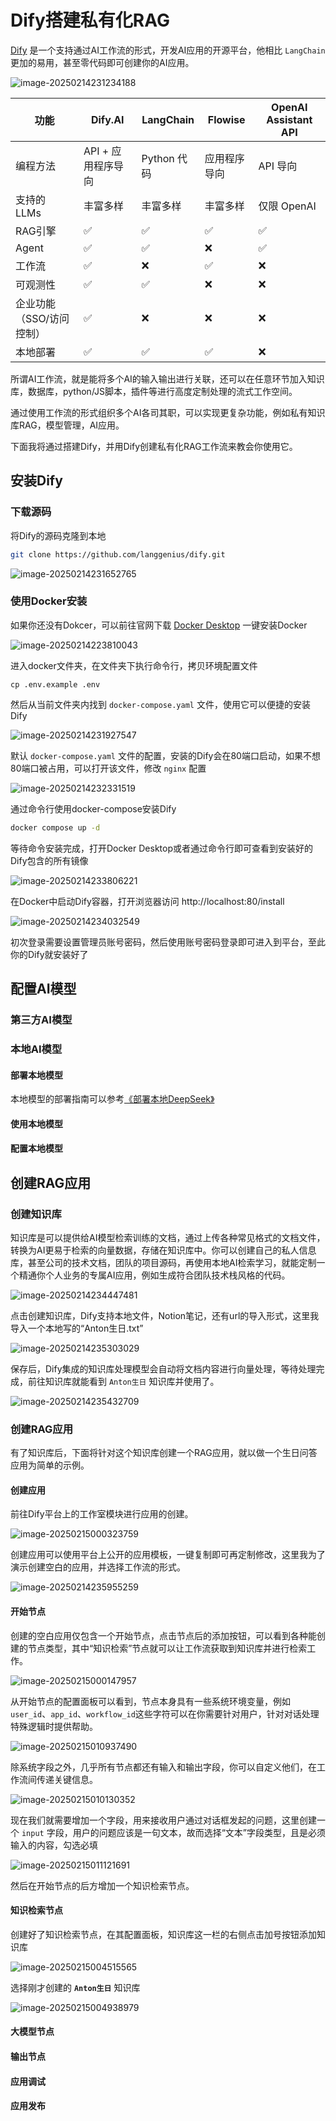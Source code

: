 # Dify搭建私有化RAG

[Dify](https://dify.ai/zh) 是一个支持通过AI工作流的形式，开发AI应用的开源平台，他相比 `LangChain` 更加的易用，甚至零代码即可创建你的AI应用。

![image-20250214231234188](https://cdn.jsdelivr.net/gh/antonhu/picx-images-hosting/picGo/image-20250214231234188.png)

| 功能                     | Dify.AI            | LangChain   | Flowise      | OpenAI Assistant API |
| ------------------------ | ------------------ | ----------- | ------------ | -------------------- |
| 编程方法                 | API + 应用程序导向 | Python 代码 | 应用程序导向 | API 导向             |
| 支持的 LLMs              | 丰富多样           | 丰富多样    | 丰富多样     | 仅限 OpenAI          |
| RAG引擎                  | ✅                  | ✅           | ✅            | ✅                    |
| Agent                    | ✅                  | ✅           | ❌            | ✅                    |
| 工作流                   | ✅                  | ❌           | ✅            | ❌                    |
| 可观测性                 | ✅                  | ✅           | ❌            | ❌                    |
| 企业功能（SSO/访问控制） | ✅                  | ❌           | ❌            | ❌                    |
| 本地部署                 | ✅                  | ✅           | ✅            | ❌                    |

所谓AI工作流，就是能将多个AI的输入输出进行关联，还可以在任意环节加入知识库，数据库，python/JS脚本，插件等进行高度定制处理的流式工作空间。

通过使用工作流的形式组织多个AI各司其职，可以实现更复杂功能，例如私有知识库RAG，模型管理，AI应用。

下面我将通过搭建Dify，并用Dify创建私有化RAG工作流来教会你使用它。

## 安装Dify

### 下载源码

将Dify的源码克隆到本地

```bash
git clone https://github.com/langgenius/dify.git
```

![image-20250214231652765](https://cdn.jsdelivr.net/gh/antonhu/picx-images-hosting/picGo/image-20250214231652765.png)

### 使用Docker安装

如果你还没有Dokcer，可以前往官网下载 [Docker Desktop](https://www.docker.com/) 一键安装Docker

![image-20250214223810043](https://cdn.jsdelivr.net/gh/antonhu/picx-images-hosting/picGo/image-20250214223810043.png)

进入docker文件夹，在文件夹下执行命令行，拷贝环境配置文件

```bahs
cp .env.example .env
```

然后从当前文件夹内找到 `docker-compose.yaml` 文件，使用它可以便捷的安装Dify

![image-20250214231927547](https://cdn.jsdelivr.net/gh/antonhu/picx-images-hosting/picGo/image-20250214231927547.png)

默认 `docker-compose.yaml` 文件的配置，安装的Dify会在80端口启动，如果不想80端口被占用，可以打开该文件，修改 `nginx` 配置

![image-20250214232331519](https://cdn.jsdelivr.net/gh/antonhu/picx-images-hosting/picGo/image-20250214232331519.png)

通过命令行使用docker-compose安装Dify

```bash
docker compose up -d
```

等待命令安装完成，打开Docker Desktop或者通过命令行即可查看到安装好的Dify包含的所有镜像

![image-20250214233806221](https://cdn.jsdelivr.net/gh/antonhu/picx-images-hosting/picGo/image-20250214233806221.png)

在Docker中启动Dify容器，打开浏览器访问 http://localhost:80/install

![image-20250214234032549](https://cdn.jsdelivr.net/gh/antonhu/picx-images-hosting/picGo/image-20250214234032549.png)

初次登录需要设置管理员账号密码，然后使用账号密码登录即可进入到平台，至此你的Dify就安装好了

## 配置AI模型

### 第三方AI模型

### 本地AI模型

#### 部署本地模型

本地模型的部署指南可以参考[《部署本地DeepSeek》](./部署本地DeepSeek)

#### 使用本地模型



#### 配置本地模型

## 创建RAG应用

### 创建知识库

知识库是可以提供给AI模型检索训练的文档，通过上传各种常见格式的文档文件，转换为AI更易于检索的向量数据，存储在知识库中。你可以创建自己的私人信息库，甚至公司的技术文档，团队的项目源码，再使用本地AI检索学习，就能定制一个精通你个人业务的专属AI应用，例如生成符合团队技术栈风格的代码。

![image-20250214234447481](https://cdn.jsdelivr.net/gh/antonhu/picx-images-hosting/picGo/image-20250214234447481.png)

点击创建知识库，Dify支持本地文件，Notion笔记，还有url的导入形式，这里我导入一个本地写的“Anton生日.txt”

![image-20250214235303029](https://cdn.jsdelivr.net/gh/antonhu/picx-images-hosting/picGo/image-20250214235303029.png)

保存后，Dify集成的知识库处理模型会自动将文档内容进行向量处理，等待处理完成，前往知识库就能看到 `Anton生日` 知识库并使用了。

![image-20250214235432709](https://cdn.jsdelivr.net/gh/antonhu/picx-images-hosting/picGo/image-20250214235432709.png)

### 创建RAG应用

有了知识库后，下面将针对这个知识库创建一个RAG应用，就以做一个生日问答应用为简单的示例。

#### 创建应用

前往Dify平台上的工作室模块进行应用的创建。

![image-20250215000323759](https://cdn.jsdelivr.net/gh/antonhu/picx-images-hosting/picGo/image-20250215000323759.png)

创建应用可以使用平台上公开的应用模板，一键复制即可再定制修改，这里我为了演示创建空白的应用，并选择工作流的形式。

![image-20250214235955259](https://cdn.jsdelivr.net/gh/antonhu/picx-images-hosting/picGo/image-20250214235955259.png)

#### 开始节点

创建的空白应用仅包含一个开始节点，点击节点后的添加按钮，可以看到各种能创建的节点类型，其中“知识检索”节点就可以让工作流获取到知识库并进行检索工作。

![image-20250215000147957](https://cdn.jsdelivr.net/gh/antonhu/picx-images-hosting/picGo/image-20250215000147957.png)

从开始节点的配置面板可以看到，节点本身具有一些系统环境变量，例如`user_id`、`app_id`、`workflow_id`这些字符可以在你需要针对用户，针对对话处理特殊逻辑时提供帮助。

![image-20250215010937490](https://cdn.jsdelivr.net/gh/antonhu/picx-images-hosting/picGo/image-20250215010937490.png)

除系统字段之外，几乎所有节点都还有输入和输出字段，你可以自定义他们，在工作流间传递关键信息。

![image-20250215010130352](https://cdn.jsdelivr.net/gh/antonhu/picx-images-hosting/picGo/image-20250215010130352.png)

现在我们就需要增加一个字段，用来接收用户通过对话框发起的问题，这里创建一个 `input` 字段，用户的问题应该是一句文本，故而选择“文本”字段类型，且是必须输入的内容，勾选必填

![image-20250215011121691](https://cdn.jsdelivr.net/gh/antonhu/picx-images-hosting/picGo/image-20250215011121691.png)

然后在开始节点的后方增加一个知识检索节点。

#### 知识检索节点

创建好了知识检索节点，在其配置面板，知识库这一栏的右侧点击加号按钮添加知识库

![image-20250215004515565](https://cdn.jsdelivr.net/gh/antonhu/picx-images-hosting/picGo/image-20250215004515565.png)

选择刚才创建的 **`Anton生日`** 知识库

![image-20250215004938979](https://cdn.jsdelivr.net/gh/antonhu/picx-images-hosting/picGo/image-20250215004938979.png)

#### 大模型节点



#### 输出节点



#### 应用调试



#### 应用发布